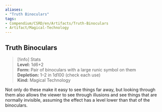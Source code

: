 ```yaml
---
aliases:
- "Truth Binoculars"
tags:
- Compendium/CSRD/en/Artifacts/Truth-Binoculars
- Artifact/Magical-Technology
---
```


  
## Truth Binoculars 
>[!info] Stats  
> **Level:** 1d6+2  
> **Form:** Pair of binoculars with a large runic symbol on them  
> **Depletion:**  1–2 in 1d100 (check each use)  
> **Kind:** Magical Technology
  
Not only do these make it easy to see things far away, but looking through them also allows the viewer to see through illusions and see things that are normally invisible, assuming the effect has a level lower than that of the binoculars.